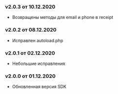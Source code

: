 ### v2.0.3 от 10.12.2020
* Возвращены методы для email и phone в receipt

### v2.0.2 от 08.12.2020
* Исправлен autoload.php

### v2.0.1 от 02.12.2020
* Небольшие исправления

### v2.0.0 от 01.12.2020
* Обновленная версия SDK
